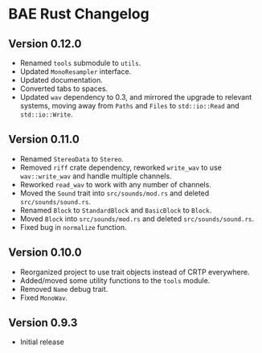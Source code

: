 # BAE Rust Changelog

## Version 0.12.0

* Renamed `tools` submodule to `utils`.
* Updated `MonoResampler` interface.
* Updated documentation.
* Converted tabs to spaces.
* Updated `wav` dependency to 0.3, and mirrored the upgrade to relevant systems, moving away from `Paths` and `Files` to `std::io::Read` and `std::io::Write`.

## Version 0.11.0

* Renamed `StereoData` to `Stereo`.
* Removed `riff` crate dependency, reworked `write_wav` to use `wav::write_wav` and handle multiple channels.
* Reworked `read_wav` to work with any number of channels.
* Moved the `Sound` trait into `src/sounds/mod.rs` and deleted `src/sounds/sound.rs`.
* Renamed `Block` to `StandardBlock` and `BasicBlock` to `Block`.
* Moved `Block` into `src/sounds/mod.rs` and deleted `src/sounds/sound.rs`.
* Fixed bug in `normalize` function.

## Version 0.10.0

* Reorganized project to use trait objects instead of CRTP everywhere.
* Added/moved some utility functions to the `tools` module.
* Removed `Name` debug trait.
* Fixed `MonoWav`.

## Version 0.9.3

* Initial release

